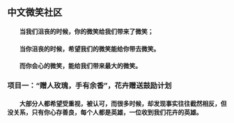 ## 中文微笑社区
#### 　　当我们沮丧的时候，你的微笑给我们带来了微笑；
#### 　　当你沮丧的时候，希望我们的微笑能给你带去微笑。
#### 　　而你会心的微笑，能给我们带来最大的微笑。

### 项目一：“赠人玫瑰，手有余香”，花卉赠送鼓励计划
#### 　　大部分人都希望受重视，被认可，而很多时候，却发现事实往往截然相反，但没关系，只有你心存善良，每个人都是英雄，一位收到我们花卉的英雄。
